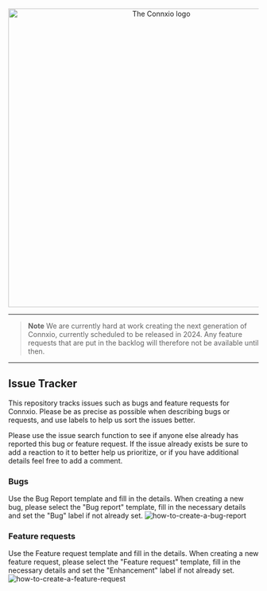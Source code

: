 <br>
<p align="center" >
    <picture>
      <img alt="The Connxio logo" src="https://i.imgur.com/GfRL9b7.png" width="600">
    </picture>
</p>

<hr />

> **Note**
> We are currently hard at work creating the next generation of Connxio, currently scheduled to be released in 2024. Any feature requests that are put in the backlog will therefore not be available until then.

<hr />

## Issue Tracker

This repository tracks issues such as bugs and feature requests for Connxio. Please be as precise as possible when describing bugs or requests, and use labels to help us sort the issues better.

Please use the issue search function to see if anyone else already has reported this bug or feature request. If the issue already exists be sure to add a reaction to it to better help us prioritize, or if you have additional details feel free to add a comment.

### Bugs
Use the Bug Report template and fill in the details. When creating a new bug, please select the "Bug report" template, fill in the necessary details and set the "Bug" label if not already set.
![how-to-create-a-bug-report](https://i.imgur.com/S06J1yy.png)

### Feature requests
Use the Feature request template and fill in the details. When creating a new feature request, please select the "Feature request" template, fill in the necessary details and set the "Enhancement" label if not already set.
![how-to-create-a-feature-request](https://i.imgur.com/FHctgPT.png)
